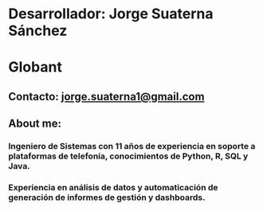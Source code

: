 # Desarrollador: Jorge Suaterna Sánchez
# Globant
## Contacto: jorge.suaterna1@gmail.com

## About me:
### Ingeniero de Sistemas con 11 años de experiencia en soporte a plataformas de telefonía, conocimientos de Python, R, SQL y Java.
### Experiencia en análisis de datos y automaticación de generación de informes de gestión y dashboards.